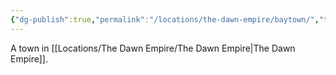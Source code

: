 ```yaml
---
{"dg-publish":true,"permalink":"/locations/the-dawn-empire/baytown/","tags":["Discovered"],"updated":"2025-06-10T19:11:11.150+01:00"}
---
```


A town in [[Locations/The Dawn Empire/The Dawn Empire\|The Dawn Empire]].